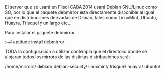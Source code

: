 El server que se usará en Flisol CABA 2014 usará Debian GNU/Linux como SO, por lo que el paquete debmirror está directamente disponible 
al igual que en distribuciones derivadas de Debian, tales como LinuxMint, Ubuntu, Huayra, Trisquel y un largo etc...

Para instalar el paquete debmirror

:~# aptitude install debmirror

TODA la configuración a utilizar contempla que el directorio donde se alojaran todos los mirrors de las distintas distribuciones será: 

/home/mirrors/
	     debian/
             debian-security/
	     linuxmint/
             trisquel/
 	     huayra/
             ubuntu/
